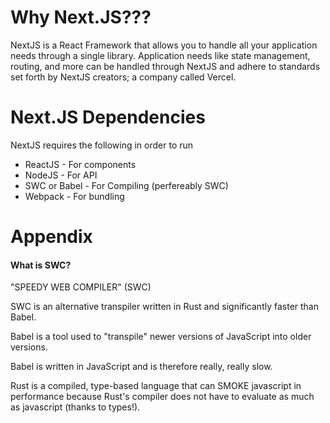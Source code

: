 # Why Next.JS???

NextJS is a React Framework that allows you to handle all your application needs through a single library. Application needs like state management, routing, and more can be handled through NextJS and adhere to standards set forth by NextJS creators; a company called Vercel.

# Next.JS Dependencies

NextJS requires the following in order to run

* ReactJS - For components
* NodeJS - For API
* SWC or Babel - For Compiling (perfereably SWC)
* Webpack - For bundling

# Appendix

#### What is SWC?

"SPEEDY WEB COMPILER" (SWC)

SWC is an alternative transpiler written in Rust and significantly faster than Babel. 

Babel is a tool used to "transpile" newer versions of JavaScript into older versions.

Babel is written in JavaScript and is therefore really, really slow.

Rust is a compiled, type-based language that can SMOKE javascript in performance because Rust's compiler does not have to evaluate as much as javascript (thanks to types!).